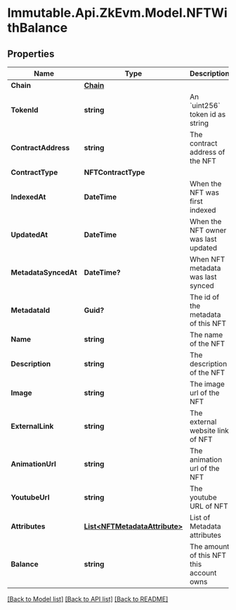 # Immutable.Api.ZkEvm.Model.NFTWithBalance

## Properties

Name | Type | Description | Notes
------------ | ------------- | ------------- | -------------
**Chain** | [**Chain**](Chain.md) |  | 
**TokenId** | **string** | An &#x60;uint256&#x60; token id as string | 
**ContractAddress** | **string** | The contract address of the NFT | 
**ContractType** | **NFTContractType** |  | 
**IndexedAt** | **DateTime** | When the NFT was first indexed | 
**UpdatedAt** | **DateTime** | When the NFT owner was last updated | 
**MetadataSyncedAt** | **DateTime?** | When NFT metadata was last synced | 
**MetadataId** | **Guid?** | The id of the metadata of this NFT | [optional] 
**Name** | **string** | The name of the NFT | 
**Description** | **string** | The description of the NFT | 
**Image** | **string** | The image url of the NFT | 
**ExternalLink** | **string** | The external website link of NFT | 
**AnimationUrl** | **string** | The animation url of the NFT | 
**YoutubeUrl** | **string** | The youtube URL of NFT | 
**Attributes** | [**List&lt;NFTMetadataAttribute&gt;**](NFTMetadataAttribute.md) | List of Metadata attributes | 
**Balance** | **string** | The amount of this NFT this account owns | 

[[Back to Model list]](../README.md#documentation-for-models) [[Back to API list]](../README.md#documentation-for-api-endpoints) [[Back to README]](../README.md)

